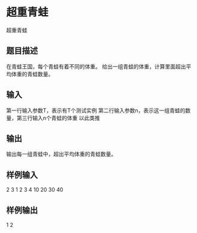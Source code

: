  # 超重青蛙
 超重青蛙
 ## 题目描述
 在青蛙王国，每个青蛙有着不同的体重。
 给出一组青蛙的体重，计算里面超出平均体重的青蛙数量。
 ## 输入
 第一行输入参数T，表示有T个测试实例
 第二行输入参数n，表示这一组青蛙的数量，第三行输入n个青蛙的体重
 以此类推
 ## 输出
 输出每一组青蛙中，超出平均体重的青蛙数量。
 ## 样例输入
 2
 3
 1 2 3
 4
 10 20 30 40
 ## 样例输出
 1
 2
 

